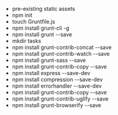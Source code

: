 - pre-existing static assets
- npm init
- touch Gruntfile.js
- npm install grunt-cli -g
- npm install grunt --save
- mkdir tasks
- npm install grunt-contrib-concat --save
- npm install grunt-contrib-watch --save
- npm install grunt-sass --save
- npm install grunt-contrib-copy --save
- npm install express --save-dev
- npm install compression --save-dev
- npm install errorhandler --save-dev
- npm install grunt-contrib-copy --save
- npm install grunt-contrib-uglify --save
- npm install grunt-browserify --save
